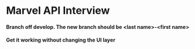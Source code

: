 # Marvel API Interview


#### Branch off develop. The new branch should be \<last name\>-\<first name\>
#### Get it working without changing the UI layer